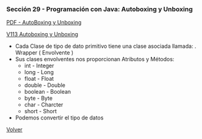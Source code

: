 ### Sección 29 - Programación con Java: Autoboxing y Unboxing

[PDF - AutoBoxing y Unboxing](05-01-AutoboxingUnboxing-CPJ.pdf)

[V113 Autoboxing y Unboxing](V113_Autoboxing_y_Unboxing_en_Java/src/test/TestAutoboxingUnboxing.java)
- Cada Clase de tipo de dato primitivo tiene una clase asociada llamada:
 . Wrapper ( Envolvente )
- Sus clases envolventes nos proporcionan Atributos y Métodos:
    - int - Integer
    - long - Long
    - float - Float
    - double - Double
    - boolean - Boolean
    - byte - Byte
    - char - Charcter
    - short - Short
- Podemos convertir el tipo de datos

[Volver](../)